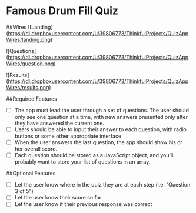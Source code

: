 Famous Drum Fill Quiz
=====================

##Wires
![Landing]
(https://dl.dropboxusercontent.com/u/39806773/ThinkfulProjects/QuizAppWires/landing.png)

![Questions]
(https://dl.dropboxusercontent.com/u/39806773/ThinkfulProjects/QuizAppWires/question.png)

![Results]
(https://dl.dropboxusercontent.com/u/39806773/ThinkfulProjects/QuizAppWires/results.png)

##Required Features
- [ ] The app must lead the user through a set of questions. The user should only see one question at a time, with new answers presented only after they have answered the current one.
- [ ] Users should be able to input their answer to each question, with radio buttons or some other appropriate interface.
- [ ] When the user answers the last question, the app should show his or her overall score.
- [ ] Each question should be stored as a JavaScript object, and you’ll probably want to store your list of questions in an array.

##Optional Features
- [ ] Let the user know where in the quiz they are at each step (i.e. “Question 3 of 5")
- [ ] Let the user know their score so far
- [ ] Let the user know if their previous response was correct